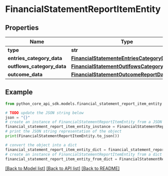 # FinancialStatementReportItemEntity


## Properties

Name | Type | Description | Notes
------------ | ------------- | ------------- | -------------
**type** | **str** |  | 
**entries_category_data** | [**FinancialStatementeEntriesCategoryData**](FinancialStatementeEntriesCategoryData.md) |  | [optional] 
**outflows_category_data** | [**FinancialStatementOutlfowsCategoryData**](FinancialStatementOutlfowsCategoryData.md) |  | [optional] 
**outcome_data** | [**FinancialStatementOutcomeReportDataEntity**](FinancialStatementOutcomeReportDataEntity.md) |  | [optional] 

## Example

```python
from python_core_api_sdk.models.financial_statement_report_item_entity import FinancialStatementReportItemEntity

# TODO update the JSON string below
json = "{}"
# create an instance of FinancialStatementReportItemEntity from a JSON string
financial_statement_report_item_entity_instance = FinancialStatementReportItemEntity.from_json(json)
# print the JSON string representation of the object
print(FinancialStatementReportItemEntity.to_json())

# convert the object into a dict
financial_statement_report_item_entity_dict = financial_statement_report_item_entity_instance.to_dict()
# create an instance of FinancialStatementReportItemEntity from a dict
financial_statement_report_item_entity_from_dict = FinancialStatementReportItemEntity.from_dict(financial_statement_report_item_entity_dict)
```
[[Back to Model list]](../README.md#documentation-for-models) [[Back to API list]](../README.md#documentation-for-api-endpoints) [[Back to README]](../README.md)


